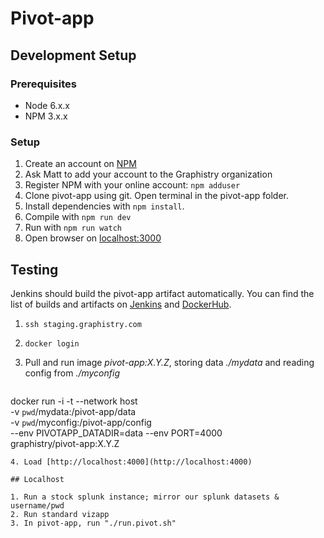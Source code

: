 # Pivot-app

## Development Setup

### Prerequisites

* Node 6.x.x
* NPM 3.x.x

### Setup

1. Create an account on [NPM](https://www.npmjs.com/)
2. Ask Matt to add your account to the Graphistry organization
3. Register NPM with your online account: `npm adduser`
4. Clone pivot-app using git. Open terminal in the pivot-app folder.
5. Install dependencies with `npm install`.
6. Compile with `npm run dev`
7. Run with `npm run watch`
8. Open browser on [localhost:3000](http://localhost:3000)

## Testing

Jenkins should build the pivot-app artifact automatically. You can find the list of builds and artifacts on [Jenkins](http://deploy.graphistry.com/view/Build/job/Build%20pivot-app/) and [DockerHub](https://hub.docker.com/r/graphistry/pivot-app/tags/).

1. `ssh staging.graphistry.com`
2. `docker login`
3. Pull and run image *pivot-app:X.Y.Z*, storing data *./mydata* and reading config from *./myconfig*

    ```bash
docker run -i -t --network host \
      -v `pwd`/mydata:/pivot-app/data \
      -v `pwd`/myconfig:/pivot-app/config \
	   --env PIVOTAPP_DATADIR=data --env PORT=4000 \
	   graphistry/pivot-app:X.Y.Z
```
4. Load [http://localhost:4000](http://localhost:4000)

## Localhost

1. Run a stock splunk instance; mirror our splunk datasets & username/pwd
2. Run standard vizapp
3. In pivot-app, run "./run.pivot.sh"
